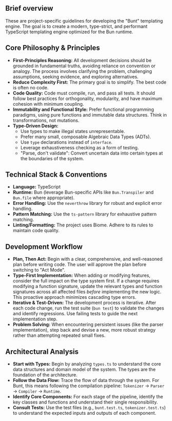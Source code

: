 ## Brief overview
These are project-specific guidelines for developing the "Bunt" templating engine. The goal is to create a modern, type-strict, and performant TypeScript templating engine optimized for the Bun runtime.

## Core Philosophy & Principles
- **First-Principles Reasoning:** All development decisions should be grounded in fundamental truths, avoiding reliance on convention or analogy. The process involves clarifying the problem, challenging assumptions, seeking evidence, and exploring alternatives.
- **Reduce Complexity First:** The primary goal is to simplify. The best code is often no code.
- **Code Quality:** Code must compile, run, and pass all tests. It should follow best practices for orthogonality, modularity, and have maximum cohesion with minimum coupling.
- **Immutability and Functional Style:** Prefer functional programming paradigms, using pure functions and immutable data structures. Think in transformations, not mutations.
- **Type-Driven Design:**
  - Use types to make illegal states unrepresentable.
  - Prefer many small, composable Algebraic Data Types (ADTs).
  - Use `type` declarations instead of `interface`.
  - Leverage exhaustiveness checking as a form of testing.
  - "Parse, don't validate": Convert uncertain data into certain types at the boundaries of the system.

## Technical Stack & Conventions
- **Language:** TypeScript
- **Runtime:** Bun (leverage Bun-specific APIs like `Bun.Transpiler` and `Bun.file` where appropriate).
- **Error Handling:** Use the `neverthrow` library for robust and explicit error handling.
- **Pattern Matching:** Use the `ts-pattern` library for exhaustive pattern matching.
- **Linting/Formatting:** The project uses Biome. Adhere to its rules to maintain code quality.

## Development Workflow
- **Plan, Then Act:** Begin with a clear, comprehensive, and well-reasoned plan before writing code. The user will approve the plan before switching to "Act Mode".
- **Type-First Implementation:** When adding or modifying features, consider the full impact on the type system first. If a change requires modifying a function signature, update the relevant types and function signatures across all affected files *before* implementing the new logic. This proactive approach minimizes cascading type errors.
- **Iterative & Test-Driven:** The development process is iterative. After each code change, run the test suite (`bun test`) to validate the changes and identify regressions. Use failing tests to guide the next implementation step.
- **Problem Solving:** When encountering persistent issues (like the parser implementation), step back and devise a new, more robust strategy rather than attempting repeated small fixes.

## Architectural Analysis
- **Start with Types:** Begin by analyzing `types.ts` to understand the core data structures and domain model of the system. The types are the foundation of the architecture.
- **Follow the Data Flow:** Trace the flow of data through the system. For Bunt, this means following the compilation pipeline: `Tokenizer` -> `Parser` -> `Compiler` -> `Runtime`.
- **Identify Core Components:** For each stage of the pipeline, identify the key classes and functions and understand their single responsibility.
- **Consult Tests:** Use the test files (e.g., `bunt.test.ts`, `tokenizer.test.ts`) to understand the expected inputs and outputs of each component.
